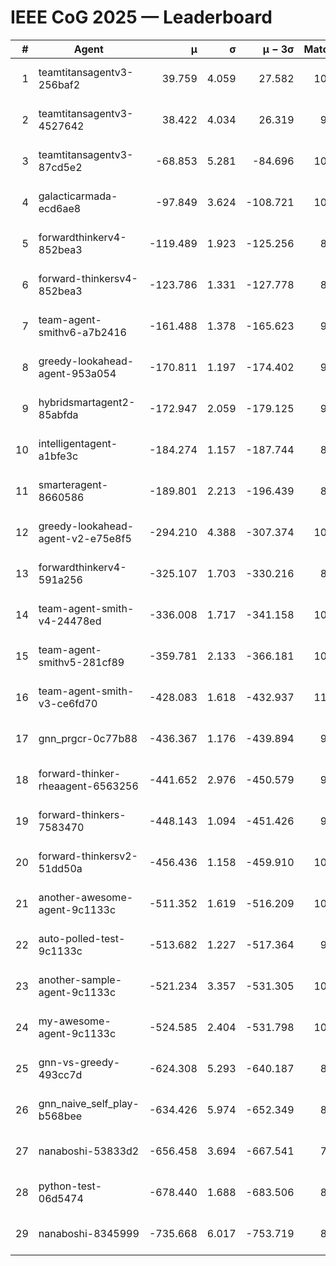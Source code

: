 # IEEE CoG 2025 — Leaderboard

| # | Agent | μ | σ | μ − 3σ | Matches | Updated |
|---:|---|---:|---:|---:|---:|---|
| 1 | teamtitansagentv3-256baf2 | 39.759 | 4.059 | 27.582 | 10320 | 2025-08-21 00:03 |
| 2 | teamtitansagentv3-4527642 | 38.422 | 4.034 | 26.319 | 9654 | 2025-08-21 00:03 |
| 3 | teamtitansagentv3-87cd5e2 | -68.853 | 5.281 | -84.696 | 10846 | 2025-08-21 00:03 |
| 4 | galacticarmada-ecd6ae8 | -97.849 | 3.624 | -108.721 | 10020 | 2025-08-21 00:03 |
| 5 | forwardthinkerv4-852bea3 | -119.489 | 1.923 | -125.256 | 8023 | 2025-08-21 00:03 |
| 6 | forward-thinkersv4-852bea3 | -123.786 | 1.331 | -127.778 | 8149 | 2025-08-21 00:03 |
| 7 | team-agent-smithv6-a7b2416 | -161.488 | 1.378 | -165.623 | 9640 | 2025-08-21 00:03 |
| 8 | greedy-lookahead-agent-953a054 | -170.811 | 1.197 | -174.402 | 9930 | 2025-08-21 00:03 |
| 9 | hybridsmartagent2-85abfda | -172.947 | 2.059 | -179.125 | 9163 | 2025-08-21 00:03 |
| 10 | intelligentagent-a1bfe3c | -184.274 | 1.157 | -187.744 | 8498 | 2025-08-21 00:03 |
| 11 | smarteragent-8660586 | -189.801 | 2.213 | -196.439 | 8815 | 2025-08-21 00:03 |
| 12 | greedy-lookahead-agent-v2-e75e8f5 | -294.210 | 4.388 | -307.374 | 10090 | 2025-08-21 00:03 |
| 13 | forwardthinkerv4-591a256 | -325.107 | 1.703 | -330.216 | 8604 | 2025-08-21 00:03 |
| 14 | team-agent-smith-v4-24478ed | -336.008 | 1.717 | -341.158 | 10662 | 2025-08-21 00:03 |
| 15 | team-agent-smithv5-281cf89 | -359.781 | 2.133 | -366.181 | 10480 | 2025-08-21 00:03 |
| 16 | team-agent-smith-v3-ce6fd70 | -428.083 | 1.618 | -432.937 | 11162 | 2025-08-21 00:03 |
| 17 | gnn_prgcr-0c77b88 | -436.367 | 1.176 | -439.894 | 9150 | 2025-08-21 00:03 |
| 18 | forward-thinker-rheaagent-6563256 | -441.652 | 2.976 | -450.579 | 9624 | 2025-08-21 00:03 |
| 19 | forward-thinkers-7583470 | -448.143 | 1.094 | -451.426 | 9460 | 2025-08-21 00:03 |
| 20 | forward-thinkersv2-51dd50a | -456.436 | 1.158 | -459.910 | 10324 | 2025-08-21 00:03 |
| 21 | another-awesome-agent-9c1133c | -511.352 | 1.619 | -516.209 | 10940 | 2025-08-21 00:03 |
| 22 | auto-polled-test-9c1133c | -513.682 | 1.227 | -517.364 | 9600 | 2025-08-21 00:03 |
| 23 | another-sample-agent-9c1133c | -521.234 | 3.357 | -531.305 | 10080 | 2025-08-21 00:03 |
| 24 | my-awesome-agent-9c1133c | -524.585 | 2.404 | -531.798 | 10360 | 2025-08-21 00:03 |
| 25 | gnn-vs-greedy-493cc7d | -624.308 | 5.293 | -640.187 | 8000 | 2025-08-21 00:03 |
| 26 | gnn_naive_self_play-b568bee | -634.426 | 5.974 | -652.349 | 8460 | 2025-08-21 00:03 |
| 27 | nanaboshi-53833d2 | -656.458 | 3.694 | -667.541 | 7990 | 2025-08-21 00:03 |
| 28 | python-test-06d5474 | -678.440 | 1.688 | -683.506 | 8330 | 2025-08-21 00:03 |
| 29 | nanaboshi-8345999 | -735.668 | 6.017 | -753.719 | 8550 | 2025-08-21 00:03 |
